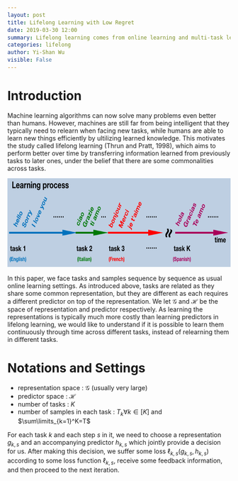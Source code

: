 ```yaml
---
layout: post
title: Lifelong Learning with Low Regret
date: 2019-03-30 12:00
summary: Lifelong learning comes from online learning and multi-task learning. We face tasks and samples sequence by sequence as usual online learning settings. However, there are more than one task which makes learning more difficult.
categories: lifelong
author: Yi-Shan Wu
visible: False
---
```


# Introduction

Machine learning algorithms can now solve many problems even better than humans. However, machines are still far from being intelligent that they typically need to relearn when facing new tasks, while humans are able to learn new things efficiently by ultilizing learned knowledge. This motivates the study called lifelong learning (Thrun and Pratt, 1998), which aims to perform better over time by transferring information learned from previously tasks to later ones, under the belief that there are some commonalities across tasks.

<center class="half">
  <img src="/images/lifelong/Lifelong.png" width="780" height="200" />
</center>

In this paper, we face tasks and samples sequence by sequence as usual online learning settings. As introduced above, tasks are related as they share some common representation, but they are different as each requires a different predictor on top of the representation. We let $\mathcal{G}$ and $\mathcal{H}$ be the space of representation and predictor respectively. As learning the representations is typically much more costly than learning predictors in lifelong learning, we would like to understand if it is possible to learn them continuously through time across different tasks, instead of relearning them in different tasks.

# Notations and Settings

* representation space : $\mathcal{G}$ (usually very large)
* predictor space : $\mathcal{H}$
* number of tasks : $K$
* number of samples in each task : $T_k \forall k\in [K]$ and $\sum\limits_{k=1}^K=T$

For each task $k$ and each step $s$ in it, we need to choose a representation $g_{k,s}$ and an accompanying predictor $h_{k,s}$  which jointly provide a decision for us. After making this decision, we suffer some loss $\ell_{k,s}(g_{k,s}, h_{k,s})$ according to some loss function $\ell_{k,s}$, receive some feedback information, and then proceed to the next iteration.
